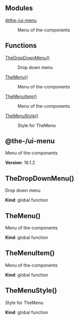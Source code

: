 <!--- Code generated by @the-/script-doc. DO NOT EDIT. -->

## Modules

<dl>
<dt><a href="#module_@the-/ui-menu">@the-/ui-menu</a></dt>
<dd><p>Menu of the-components</p>
</dd>
</dl>

## Functions

<dl>
<dt><a href="#TheDropDownMenu">TheDropDownMenu()</a></dt>
<dd><p>Drop down menu</p>
</dd>
<dt><a href="#TheMenu">TheMenu()</a></dt>
<dd><p>Menu of the-components</p>
</dd>
<dt><a href="#TheMenuItem">TheMenuItem()</a></dt>
<dd><p>Menu of the-components</p>
</dd>
<dt><a href="#TheMenuStyle">TheMenuStyle()</a></dt>
<dd><p>Style for TheMenu</p>
</dd>
</dl>

<a name="module_@the-/ui-menu"></a>

## @the-/ui-menu
Menu of the-components

**Version**: 16.1.2  
<a name="TheDropDownMenu"></a>

## TheDropDownMenu()
Drop down menu

**Kind**: global function  
<a name="TheMenu"></a>

## TheMenu()
Menu of the-components

**Kind**: global function  
<a name="TheMenuItem"></a>

## TheMenuItem()
Menu of the-components

**Kind**: global function  
<a name="TheMenuStyle"></a>

## TheMenuStyle()
Style for TheMenu

**Kind**: global function
